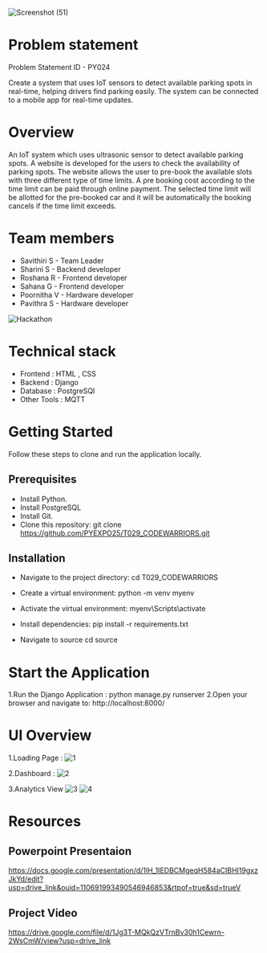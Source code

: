 ![Screenshot (51)](https://github.com/user-attachments/assets/788d5463-5d35-4efa-be4f-08d4ecedfb81)

# Problem statement

Problem Statement ID - PY024

Create a system that uses IoT sensors to detect available parking spots in real-time, helping drivers find parking easily. The system can be connected to a mobile app for real-time updates.

# Overview
An IoT system which uses ultrasonic sensor to detect available parking spots. A website is developed for the users to check the availability of parking spots. The website allows the user to pre-book the available slots with three different type of time limits.
A pre booking cost according to the time limit can be paid through online payment.
The selected time limit will be allotted for the pre-booked car and it will be automatically the booking cancels if the time limit exceeds.

# Team members 

- Savithiri S      - Team Leader
- Sharini S        - Backend developer
- Roshana R        - Frontend developer
- Sahana G         - Frontend developer
- Poornitha V      - Hardware developer
- Pavithra S       - Hardware developer

![Hackathon](https://github.com/user-attachments/assets/9417938e-0b7e-4892-bee8-d30254a1834c)

  # Technical stack

  - Frontend    : HTML , CSS
  - Backend     : Django
  - Database    : PostgreSQl
  - Other Tools : MQTT

# Getting Started
Follow these steps to clone and run the application locally.

## Prerequisites
- Install Python.
- Install PostgreSQL
- Install Git.
- Clone this repository: git clone https://github.com/PYEXPO25/T029_CODEWARRIORS.git 
## Installation
- Navigate to the project directory: cd T029_CODEWARRIORS

- Create a virtual environment:  python -m venv myenv

- Activate the virtual environment: myenv\Scripts\activate

- Install dependencies: pip install -r requirements.txt

- Navigate to source cd source


# Start the Application

1.Run the Django Application : python manage.py runserver
2.Open your browser and navigate to: http://localhost:8000/

# UI Overview

1.Loading Page :
![1](https://github.com/user-attachments/assets/20badfcf-eb2b-432f-9222-5a84afcc5035)

2.Dashboard :
![2](https://github.com/user-attachments/assets/3fd7516c-2308-467b-8d00-4cbb8dd89ca3)

3.Analytics View
![3](https://github.com/user-attachments/assets/2f86fb25-cf21-47a5-a401-1403d7b278b8)
![4](https://github.com/user-attachments/assets/e3597784-1bf1-4ed5-9d67-5fead3e2cda5)


# Resources 

## Powerpoint Presentaion 
https://docs.google.com/presentation/d/1lH_1IEDBCMgeqH584aCIBHI19gxzJkYd/edit?usp=drive_link&ouid=110691993490546946853&rtpof=true&sd=trueV
## Project Video
https://drive.google.com/file/d/1Jg3T-MQkQzVTrnBv30h1Cewrn-2WsCmW/view?usp=drive_link
